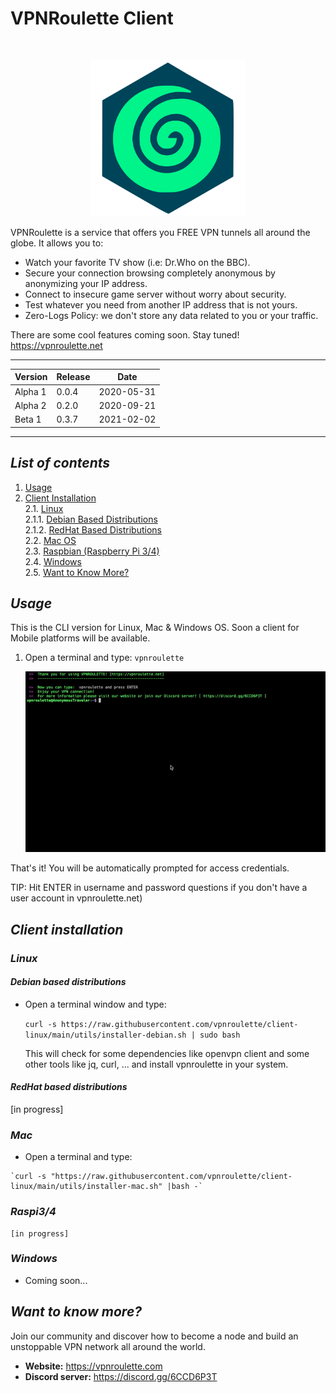 #  **VPNRoulette Client**
<br>
<p align="center" >
    <img src="vpnroulette-logo.png" width="250">  
<br/>
</p>
VPNRoulette is a service that offers you FREE VPN tunnels all around the globe. It allows you to:

* Watch your favorite TV show (i.e: Dr.Who on the BBC).
* Secure your connection browsing completely anonymous by anonymizing your IP address.
* Connect to insecure game server without worry about security.
* Test whatever you need from another IP address that is not yours.
* Zero-Logs Policy: we don't store any data related to you or your traffic.

There are some cool features coming soon.
Stay tuned!
https://vpnroulette.net

----
| Version | Release | Date |
| ------- | --------|---------- |
| Alpha 1 | 0.0.4 | 2020-05-31 |
| Alpha 2 | 0.2.0 | 2020-09-21 |
| Beta 1  | 0.3.7 | 2021-02-02 |

----

## ***List of contents***  
1. [Usage](#usage)  
2. [Client Installation](#client-installation)  
    2.1. [Linux](#debian-based-distributions)  
        2.1.1. [Debian Based Distributions](#debian-based-distributions)  
        2.1.2. [RedHat Based Distributions](#redhat-based-distributions)  
    2.2. [Mac OS](#mac)  
    2.3. [Raspbian (Raspberry Pi 3/4)](#raspi34)  
    2.4. [Windows](#windows)  
    2.5. [Want to Know More?](#want-to-know-more)  


## ***Usage***
This is the CLI version for Linux, Mac & Windows OS.
Soon a client for Mobile platforms will be available.

1. Open a terminal and type:
`vpnroulette`

   <center> <img src="utils/vpnroulette.gif"> </center>


That's it! You will be automatically prompted for access credentials.  

TIP: Hit ENTER in username and password questions if you don't have a user account in vpnroulette.net)


## ***Client installation***

### ***Linux***  
#### ***Debian based distributions***

  * Open a terminal window and type:

    ` curl -s https://raw.githubusercontent.com/vpnroulette/client-linux/main/utils/installer-debian.sh | sudo bash `

    This will check for some dependencies like openvpn client and some other tools like jq, curl, ... and install vpnroulette in your system.

#### ***RedHat based distributions***

[in progress]

### ***Mac***

   * Open a terminal and type:

    `curl -s "https://raw.githubusercontent.com/vpnroulette/client-linux/main/utils/installer-mac.sh" |bash -`


### ***Raspi3/4***

    [in progress]


### ***Windows***

   * Coming soon...


## ***Want to know more?***

Join our community and discover how to become a node and build an unstoppable VPN network all around the world.

* **Website:** https://vpnroulette.com
* **Discord server:** https://discord.gg/6CCD6P3T  
